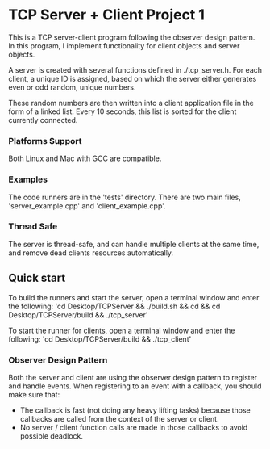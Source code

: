 # TCP Server + Client Project 1 
This is a TCP server-client program following the observer design pattern. In this program, I implement functionality for client objects and server objects. 

A server is created with several functions defined in ./tcp_server.h. For each client, a unique ID is assigned, based on which the server either generates even or odd random, unique numbers. 

These random numbers are then written into a client application file in the form of a linked list. Every 10 seconds, this list is sorted for the client currently connected. 

### Platforms Support
Both Linux and Mac with GCC are compatible. 

### Examples
The code runners are in the 'tests' directory. There are two main files, 'server_example.cpp' and 'client_example.cpp'. 

### Thread Safe 
The server is thread-safe, and can handle multiple clients at the same time, and remove dead clients resources automatically. 

## Quick start
To build the runners and start the server, open a terminal window and enter the following: 
    'cd Desktop/TCPServer && ./build.sh && cd && cd Desktop/TCPServer/build && ./tcp_server'

To start the runner for clients, open a terminal window and enter the following: 
    'cd Desktop/TCPServer/build && ./tcp_client'

### Observer Design Pattern 
Both the server and client are using the observer design pattern to register and handle events.
When registering to an event with a callback, you should make sure that:
- The callback is fast (not doing any heavy lifting tasks) because those callbacks are called from the context of the server or client. 
- No server / client function calls are made in those callbacks to avoid possible deadlock.
